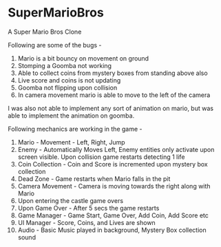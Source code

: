 # SuperMarioBros
 A Super Mario Bros Clone

Following are some of the bugs -
1. Mario is a bit bouncy on movement on ground
2. Stomping a Goomba not working
3. Able to collect coins from mystery boxes from standing above also
4. Live score and coins is not updating
5. Goomba not flipping upon collision
6. In camera movement mario is able to move to the left of the camera

I was also not able to implement any sort of animation on mario, but was able to implement the animation on goomba.

Following mechanics are working in the game -
1. Mario - Movement - Left, Right, Jump
2. Enemy - Automatically Moves Left, Enemy entities only activate upon screen visible. Upon collision game restarts detecting 1 life
3. Coin Collection - Coin and Score is incremented upon mystery box collection
4. Dead Zone - Game restarts when Mario falls in the pit
5. Camera Movement - Camera is moving towards the right along with Mario
6. Upon entering the castle game overs
7. Upon Game Over - After 5 secs the game restarts
8. Game Manager - Game Start, Game Over, Add Coin, Add Score etc
9. UI Manager - Score, Coins, and Lives are shown
10. Audio - Basic Music played in background, Mystery Box collection sound